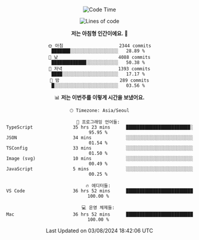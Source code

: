 <div align="center">

<br />

 <!--START_SECTION:waka-->
![Code Time](http://img.shields.io/badge/Code%20Time-2%2C877%20hrs%2057%20mins-blue)

![Lines of code](https://img.shields.io/badge/%EC%A0%80%EB%8A%94%20%EC%97%AC%ED%83%9C%EA%B9%8C%EC%A7%80%20-4.1%20million%20%EC%A4%84%EC%9D%98%20%EC%BD%94%EB%93%9C%EB%A5%BC%20%EC%9E%91%EC%84%B1%ED%96%88%EC%96%B4%EC%9A%94.-blue)

**저는 아침형 인간이에요. 🐤** 

```text
🌞 아침                     2344 commits        ███████░░░░░░░░░░░░░░░░░░   28.89 % 
🌆 낮　                     4088 commits        █████████████░░░░░░░░░░░░   50.38 % 
🌃 저녁                     1393 commits        ████░░░░░░░░░░░░░░░░░░░░░   17.17 % 
🌙 밤　                     289 commits         █░░░░░░░░░░░░░░░░░░░░░░░░   03.56 % 
```


📊 **저는 이번주를 이렇게 시간을 보냈어요.** 

```text
🕑︎ Timezone: Asia/Seoul

💬 프로그래밍 언어들: 
TypeScript               35 hrs 23 mins      ████████████████████████░   95.95 % 
JSON                     34 mins             ░░░░░░░░░░░░░░░░░░░░░░░░░   01.54 % 
TSConfig                 33 mins             ░░░░░░░░░░░░░░░░░░░░░░░░░   01.50 % 
Image (svg)              10 mins             ░░░░░░░░░░░░░░░░░░░░░░░░░   00.49 % 
JavaScript               5 mins              ░░░░░░░░░░░░░░░░░░░░░░░░░   00.25 % 

🔥 에디터들: 
VS Code                  36 hrs 52 mins      █████████████████████████   100.00 % 

💻 운영 체제들: 
Mac                      36 hrs 52 mins      █████████████████████████   100.00 % 
```


 Last Updated on 03/08/2024 18:42:06 UTC
<!--END_SECTION:waka-->

</div>
